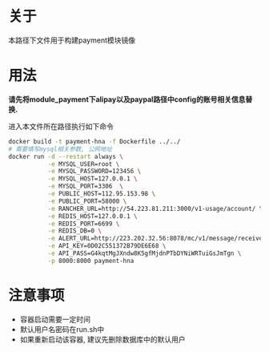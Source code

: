 # 关于
本路径下文件用于构建payment模块镜像

# 用法

**请先将module_payment下alipay以及paypal路径中config的账号相关信息替换.**

进入本文件所在路径执行如下命令
```bash
docker build -t payment-hna -f Dockerfile ../../
# 需要填写mysql相关参数, 公网地址
docker run -d --restart always \
           -e MYSQL_USER=root \
           -e MYSQL_PASSWORD=123456 \
           -e MYSQL_HOST=127.0.0.1 \
           -e MYSQL_PORT=3306  \
           -e PUBLIC_HOST=112.95.153.98 \
           -e PUBLIC_PORT=58000 \
           -e RANCHER_URL=http://54.223.81.211:3000/v1-usage/account/ \
           -e REDIS_HOST=127.0.0.1 \
           -e REDIS_PORT=6699 \
           -e REDIS_DB=0 \
           -e ALERT_URL=http://223.202.32.56:8078/mc/v1/message/receive/ \
           -e API_KEY=0D02C551372B79DE6E68 \
           -e API_PASS=G4kqtMgJXndw8K5gfMjdnPTbDYNiWRTuiGsJmTgn \
           -p 8000:8000 payment-hna
```

# 注意事项
+ 容器启动需要一定时间
+ 默认用户名密码在run.sh中
+ 如果重新启动该容器, 建议先删除数据库中的默认用户
